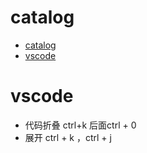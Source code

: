 # catalog
- [catalog](#catalog)
- [vscode](#vscode)



# vscode
-   代码折叠 ctrl+k 后面ctrl + 0
-   展开 ctrl + k ，ctrl + j